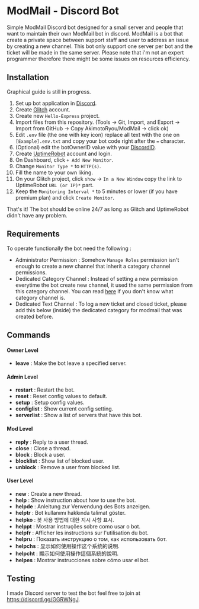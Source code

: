 # ModMail - Discord Bot

Simple ModMail Discord bot designed for a small server and people that want to maintain their own ModMail bot in discord. 
ModMail is a bot that create a private space between support staff and user to address an issue by creating a new channel. 
This bot only support one server per bot and the ticket will be made in the same server.
Please note that i'm not an expert programmer therefore there might be some issues on resources efficiency.

## Installation

Graphical guide is still in progress.
1. Set up bot application in [Discord](https://discordjs.guide/preparations/setting-up-a-bot-application.html#your-token).
2. Create [Glitch](https://glitch.com/) account.
3. Create new `Hello-Express` project.
4. Import files from this repository. (Tools -> Git, Import, and Export -> Import from GitHub -> Copy AkimotoRyou/ModMail -> click ok)
5. Edit `.env` file (the one with key icon) replace all text with the one on `[Example].env.txt` and copy your bot code right after the `=` character.
6. (Optional) edit the botOwnerID value with your [DiscordID](https://support.discordapp.com/hc/en-us/articles/206346498-Where-can-I-find-my-User-Server-Message-ID-).
7. Create [UptimeRobot](https://uptimerobot.com/) account and login.
8. On Dashboard, click `+ Add New Monitor`.
9. Change `Monitor Type *` to `HTTP(s)`.
10. Fill the name to your own liking.
11. On your Glitch project, click `show` -> `In a New Window` copy the link to UptimeRobot `URL (or IP)*` part.
12. Keep the `Monitoring Interval *` to 5 minutes or lower (if you have premium plan) and click `Create Monitor`.

That's it! The bot should be online 24/7 as long as Glitch and UptimeRobot didn't have any problem.

## Requirements

To operate functionally the bot need the following :
* Administrator Permission : Somehow `Manage Roles` permission isn't enough to create a new channel that inherit a category channel permissions.
* Dedicated Category Channel : Instead of setting a new permission everytime the bot create new channel, it used the same permission from this category channel. You can read [here](https://support.discordapp.com/hc/en-us/articles/115001580171-Channel-Categories-101) if you don't know what category channel is. 
* Dedicated Text Channel : To log a new ticket and closed ticket, please add this below (inside) the dedicated category for modmail that was created before.

## Commands

#### Owner Level 
  * **leave** : Make the bot leave a specified server.
#### Admin Level
  * **restart** : Restart the bot.
  * **reset** : Reset config values to default.
  * **setup** : Setup config values.
  * **configlist** : Show current config setting.
  * **serverlist** : Show a list of servers that have this bot.
#### Mod Level
  * **reply** : Reply to a user thread.
  * **close** : Close a thread.
  * **block** : Block a user.
  * **blocklist** : Show list of blocked user.
  * **unblock** : Remove a user from blocked list.
#### User Level
  * **new** : Create a new thread.
  * **help** : Show instruction about how to use the bot.
  * **helpde** : Anleitung zur Verwendung des Bots anzeigen.
  * **helptr** : Bot kullanımı hakkında talimat göster.
  * **helpko** : 봇 사용 방법에 대한 지시 사항 표시.
  * **helppt** : Mostrar instruções sobre como usar o bot.
  * **helpfr** : Afficher les instructions sur l'utilisation du bot.
  * **helpru** : Показать инструкцию о том, как использовать бот.
  * **helpchs** : 显示如何使用操作这个系统的说明.
  * **helpcht** : 顯示如何使用操作這個系統的說明.
  * **helpes** : Mostrar instrucciones sobre cómo usar el bot.

## Testing

I made Discord server to test the bot feel free to join at https://discord.gg/GGRWNgJ.
